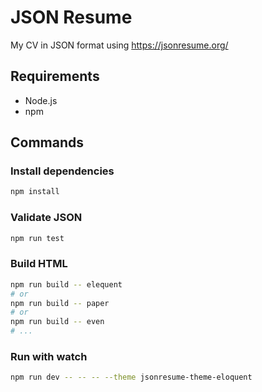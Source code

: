 # JSON Resume

My CV in JSON format using <https://jsonresume.org/>

## Requirements

- Node.js
- npm

## Commands

### Install dependencies

```bash
npm install
```

### Validate JSON

```bash
npm run test
```

### Build HTML

```bash
npm run build -- elequent
# or
npm run build -- paper
# or
npm run build -- even
# ...
```

### Run with watch

```bash
npm run dev -- -- -- --theme jsonresume-theme-eloquent
```
